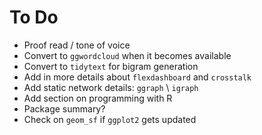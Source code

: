 # To Do

- Proof read / tone of voice
- Convert to `ggwordcloud` when it becomes available
- Convert to `tidytext` for bigram generation
- Add in more details about `flexdashboard` and `crosstalk`
- Add static network details: `ggraph` \ `igraph`
- Add section on programming with R
- Package summary?
- Check on `geom_sf` if `ggplot2` gets updated
